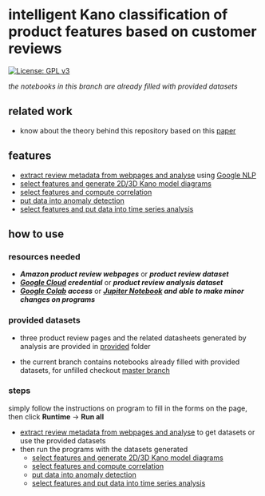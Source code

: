 # intelligent Kano classification of product features based on customer reviews

[![License: GPL v3](https://img.shields.io/badge/License-GPL%20v3-blue.svg)](https://www.gnu.org/licenses/old-licenses/gpl-3.0.en.html)

_the notebooks in this branch are already filled with provided datasets_

## related work
- know about the theory behind this repository based on this [paper](https://doi.org/10.1016/j.cirp.2019.04.046)

## features
- [extract review metadata from webpages and analyse](https://colab.research.google.com/github/DawenZhang/online_review_intelligent_kano/blob/filled/product_review_extraction.ipynb) using [Google NLP](https://cloud.google.com/natural-language/)
- [select features and generate 2D/3D Kano model diagrams](https://colab.research.google.com/github/DawenZhang/online_review_intelligent_kano/blob/filled/product_review_kano.ipynb)
- [select features and compute correlation](https://colab.research.google.com/github/DawenZhang/online_review_intelligent_kano/blob/filled/product_review_correlation.ipynb)
- [put data into anomaly detection](https://colab.research.google.com/github/DawenZhang/online_review_intelligent_kano/blob/filled/product_review_anomaly_detection.ipynb)
- [select features and put data into time series analysis](https://colab.research.google.com/github/DawenZhang/online_review_intelligent_kano/blob/filled/product_review_time_series.ipynb)

## how to use

### resources needed
- ___Amazon product review webpages___ or ___product review dataset___
- ___[Google Cloud](https://cloud.google.com/) credential___ or ___product review analysis dataset___
- ___[Google Colab](https://colab.research.google.com/) access___ or ___[Jupiter Notebook](https://jupyter.org/) and able to make minor changes on programs___

### provided datasets
- three product review pages and the related datasheets generated by analysis are provided in [provided](./provided) folder

- the current branch contains notebooks already filled with provided datasets, for unfilled checkout [master branch](../../tree/master)

### steps
simply follow the instructions on program to fill in the forms on the page, then click __Runtime__ -> __Run all__

- [extract review metadata from webpages and analyse](https://colab.research.google.com/github/DawenZhang/online_review_intelligent_kano/blob/filled/product_review_extraction.ipynb) to get datasets or use the provided datasets
- then run the programs with the datasets generated
  - [select features and generate 2D/3D Kano model diagrams](https://colab.research.google.com/github/DawenZhang/online_review_intelligent_kano/blob/filled/product_review_kano.ipynb)
  - [select features and compute correlation](https://colab.research.google.com/github/DawenZhang/online_review_intelligent_kano/blob/filled/product_review_correlation.ipynb)
  - [put data into anomaly detection](https://colab.research.google.com/github/DawenZhang/online_review_intelligent_kano/blob/filled/product_review_anomaly_detection.ipynb)
  - [select features and put data into time series analysis](https://colab.research.google.com/github/DawenZhang/online_review_intelligent_kano/blob/filled/product_review_time_series.ipynb)
